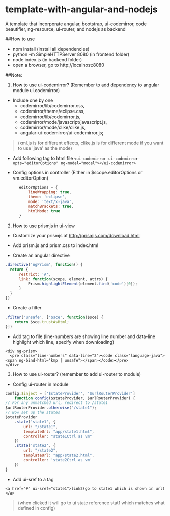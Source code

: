 # template-with-angular-and-nodejs
A template that incorporate angular, bootstrap, ui-codemirror, code beautifier, ng-resource, ui-router, and nodejs as backend

##How to use
* npm install (install all dependencies)
* python -m SimpleHTTPServer 8080 (in frontend folder)
* node index.js (in backend folder)
* open a browser, go to http://localhost:8080


##Note:
1. How to use ui-codemirror? (Remember to add dependency to angular module ui.codemirror)
* Include one by one
	* codemirror/lib/codemirror.css,  
	* codemirror/theme/eclipse.css, 
	* codemirror/lib/codemirror.js,
	* codemirror/mode/javascript/javascript.js, 
	* codemirror/mode/clike/clike.js, 
	* angular-ui-codemirror/ui-codemirror.js; 
> (xml.js is for different effects, clike.js is for different mode if you want to use 'java' as the mode)
    
* Add following tag to html file
`<ui-codemirror ui-codemirror-opts="editorOptions" ng-model="model"></ui-codemirror>`
  
* Config options in controller (Either in $scope.editorOptions or vm.editorOption)
```javascript
      editorOptions = {
          lineWrapping: true,
          theme: 'eclipse',
          mode: 'text/x-java',
          matchBrackets: true,
          htmlMode: true
      }
```

2. How to use prismjs in ui-view
* Customize your prismjs at http://prismjs.com/download.html

* Add prism.js and prism.css to index.html

* Create an angular directive 
```javascript
.directive('ngPrism', function() {
  return {
      restrict: 'A',
      link: function(scope, element, attrs) {
          Prism.highlightElement(element.find('code')[0]);
      }
  }
})
```
* Create a filter
```javascript
.filter('unsafe', ['$sce', function($sce) {
    return $sce.trustAsHtml;
}])
```
* Add tag to file (line-numbers are showing line number and data-line highlight which line, specify when downloading)
```
<div ng-prism>
  <pre class="line-numbers" data-line="2"><code class="language-java"><span ng-bind-html="kmp | unsafe"></span></code></pre>
</div>
```
      
3. How to use ui-router? (remember to add ui-router to module)
* Config ui-router in module
```javascript
config.$inject = ['$stateProvider', '$urlRouterProvider']
    function config($stateProvider, $urlRouterProvider) {
// For any unmatched url, redirect to /state1
$urlRouterProvider.otherwise("/state1");
// Now set up the states
$stateProvider
    .state('state1', {
        url: "/state1",
        templateUrl: "app/state1.html",
        controller: "state1Ctrl as vm"
    })
    .state('state2', {
        url: "/state2",
        templateUrl: "app/state2.html",
        controller: 'state2Ctrl as vm'
    })
}
```
* Add ui-sref to a tag
```
<a href="#" ui-sref="state1">link2(go to state1 which is shown in url)</a>
```
> (when clicked it will go to ui state reference stat1 which matches what defined in config)


   
    
